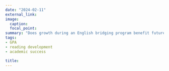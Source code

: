 ```yaml
---
date: "2024-02-11"
external_link: 
image:
  caption: 
  focal_point: 
summary: "Does growth during an English bridging program benefit future academic flourishing? In this study we found that change in reading speed of passages of text, measured using the eye-tracking methodology, was a significant predictor of grade point average up to 3 years after the completion of the bridging program. Larger gains in reading speed are linked to higher GPAs. This project was published in [Reading and Writing](https://link.springer.com/article/10.1007/s11145-024-10514-x)."
tags:
- GPA
- reading development
- academic success

title:
---
```


<br><br>
